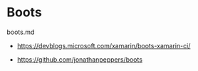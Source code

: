 # Boots

boots.md

*   https://devblogs.microsoft.com/xamarin/boots-xamarin-ci/

*   https://github.com/jonathanpeppers/boots
